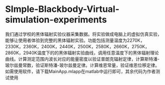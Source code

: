 # SImple-Blackbody-Virtual-simulation-experiments
我们通过学校的黑体辐射实验仪器采集数据。将实验做成电脑上的虚拟仿真实验，能够让使用者体验到完整的黑体辐射实验。功能包括测量温度为2270K，2330K，2360K，2400K，2440K，2500K，2580K，2660K，2750K，2860K，2940K温度下的的黑体辐射实验曲线，调用任意温度下的黑体辐射理论曲线。计算测定范围内波长对应的能量密度以验证普朗克辐射定律，计算斯特潘-玻尔兹曼常数，验证斯特潘-玻尔兹曼定律。计算维恩常量，验证维恩位移定律。
如需使用软件，请下载MainApp.mlapp在matlab中运行即可，其余代码为作者测试使用

